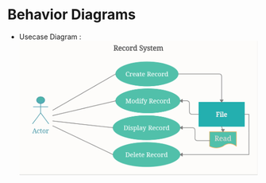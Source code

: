 # Behavior Diagrams

* Usecase Diagram :
![UsecaseDiagram](https://github.com/Dhanushu1999/STEPin_Mini_Project/blob/master/2_Architecture/behavior%20Diagrams/UMLusecase.png)
